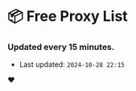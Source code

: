 # :package: Free Proxy List
### Updated every 15 minutes.

- Last updated: `2024-10-28 22:15`

:heart:
